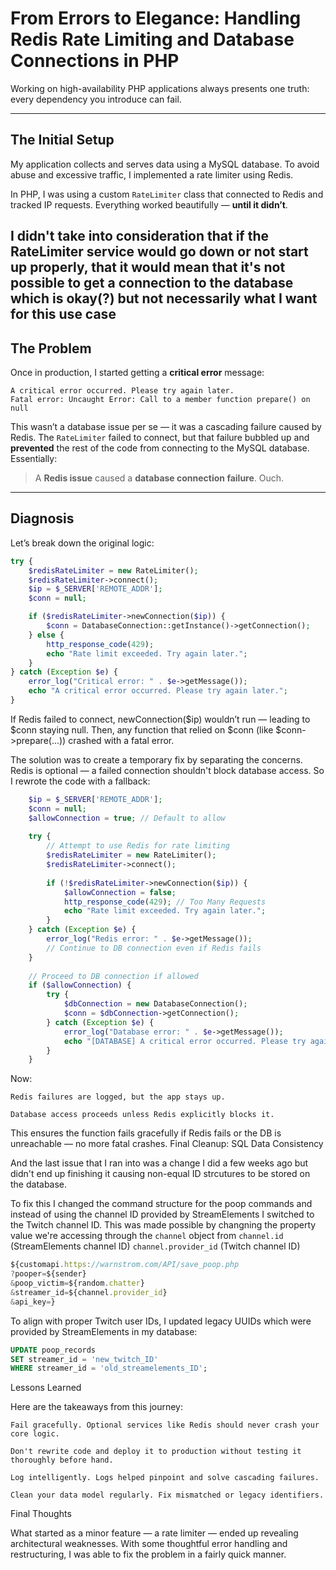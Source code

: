 # From Errors to Elegance: Handling Redis Rate Limiting and Database Connections in PHP

Working on high-availability PHP applications always presents one truth: every dependency you introduce can fail. 

---

## The Initial Setup

My application collects and serves data using a MySQL database. To avoid abuse and excessive traffic, I implemented a rate limiter using Redis.

In PHP, I was using a custom `RateLimiter` class that connected to Redis and tracked IP requests. Everything worked beautifully — **until it didn’t**.

I didn't take into consideration that if the RateLimiter service would go down or not start up properly, 
that it would mean that it's not possible to get a connection to the database which is okay(?) but not necessarily what I want for this use case
---

## The Problem

Once in production, I started getting a **critical error** message:
```
A critical error occurred. Please try again later.
Fatal error: Uncaught Error: Call to a member function prepare() on null
``` 

This wasn’t a database issue per se — it was a cascading failure caused by Redis. The `RateLimiter` failed to connect, 
but that failure bubbled up and **prevented** the rest of the code from connecting to the MySQL database. Essentially:

> A **Redis issue** caused a **database connection failure**. Ouch.

---

## Diagnosis

Let’s break down the original logic:

```php
try {
    $redisRateLimiter = new RateLimiter();
    $redisRateLimiter->connect();
    $ip = $_SERVER['REMOTE_ADDR'];
    $conn = null;

    if ($redisRateLimiter->newConnection($ip)) {
        $conn = DatabaseConnection::getInstance()->getConnection();
    } else {
        http_response_code(429);
        echo "Rate limit exceeded. Try again later.";
    }
} catch (Exception $e) {
    error_log("Critical error: " . $e->getMessage());
    echo "A critical error occurred. Please try again later.";
}
```
If Redis failed to connect, newConnection($ip) wouldn’t run — leading to $conn staying null. Then, any function that
relied on $conn (like $conn->prepare(...)) crashed with a fatal error.


The solution was to create a temporary fix by separating the concerns. Redis is optional — a failed connection shouldn't block database access. So I rewrote the code with a fallback:

```php
    $ip = $_SERVER['REMOTE_ADDR'];
    $conn = null;
    $allowConnection = true; // Default to allow
    
    try {
        // Attempt to use Redis for rate limiting
        $redisRateLimiter = new RateLimiter();
        $redisRateLimiter->connect();
    
        if (!$redisRateLimiter->newConnection($ip)) {
            $allowConnection = false;
            http_response_code(429); // Too Many Requests
            echo "Rate limit exceeded. Try again later.";
        }
    } catch (Exception $e) {
        error_log("Redis error: " . $e->getMessage());
        // Continue to DB connection even if Redis fails
    }
    
    // Proceed to DB connection if allowed
    if ($allowConnection) {
        try {
            $dbConnection = new DatabaseConnection();
            $conn = $dbConnection->getConnection();
        } catch (Exception $e) {
            error_log("Database error: " . $e->getMessage());
            echo "[DATABASE] A critical error occurred. Please try again later.";
        }
    }
```
Now:

    Redis failures are logged, but the app stays up.

    Database access proceeds unless Redis explicitly blocks it.

This ensures the function fails gracefully if Redis fails or the DB is unreachable — no more fatal crashes.
Final Cleanup: SQL Data Consistency

And the last issue that I ran into was a change I did a few weeks ago but didn't end up finishing it causing non-equal ID strcutures 
to be stored on the database.

To fix this I changed the command structure for the poop commands and 
instead of using the channel ID provided by StreamElements I switched to the Twitch channel ID. 
This was made possible by changning the property value we're accessing through the `channel` object from
`channel.id` (StreamElements channel ID)
`channel.provider_id` (Twitch channel ID)

```js
${customapi.https://warnstrom.com/API/save_poop.php
?pooper=${sender}
&poop_victim=${random.chatter}
&streamer_id=${channel.provider_id}
&api_key=} 
```

To align with proper Twitch user IDs, I updated legacy UUIDs which were provided by StreamElements in my database:
```sql
UPDATE poop_records
SET streamer_id = 'new_twitch_ID'
WHERE streamer_id = 'old_streamelements_ID';
```

Lessons Learned

Here are the takeaways from this journey:

    Fail gracefully. Optional services like Redis should never crash your core logic.
    
    Don't rewrite code and deploy it to production without testing it thoroughly before hand.

    Log intelligently. Logs helped pinpoint and solve cascading failures.

    Clean your data model regularly. Fix mismatched or legacy identifiers.

Final Thoughts

What started as a minor feature — a rate limiter — ended up revealing architectural weaknesses. With some thoughtful error handling and restructuring, I was able to fix the problem in a fairly quick manner.
